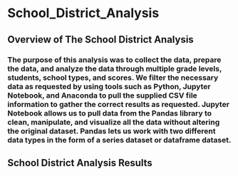 # School_District_Analysis

## Overview of The School District Analysis
### The purpose of this analysis was to collect the data, prepare the data, and analyze the data through multiple grade levels, students, school types, and scores. We filter the necessary data as requested by using tools such as Python, Jupyter Notebook, and Anaconda to pull the supplied CSV file information to gather the correct results as requested. Jupyter Notebook allows us to pull data from the Pandas library to clean, manipulate, and visualize all the data without altering the original dataset. Pandas lets us work with two different data types in the form of a series dataset or dataframe dataset. 

## School District Analysis Results

